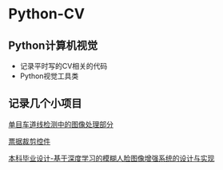 # Python-CV
## Python计算机视觉

- 记录平时写的CV相关的代码
- Python视觉工具类


## 记录几个小项目

<a href="https://github.com/xqy0211/racecar_projection">单目车道线检测中的图像处理部分</a>

<a href="https://github.com/moonChenHaohui/PictureCut">票据裁剪控件</a>

<a href="https://github.com/CaiHuadu/FaceEnhance">本科毕业设计-基于深度学习的模糊人脸图像增强系统的设计与实现</a>

